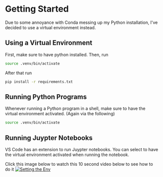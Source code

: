 # Getting Started

Due to some annoyance with Conda messing up my Python installation, I've decided to use a virtual environment instead. 

## Using a Virtual Environment
First, make sure to have python installed.
Then, run
```bash
source .venv/bin/activate
```

After that run
```bash
pip install -r requirements.txt
```

## Running Python Programs
Whenever running a Python program in a shell, make sure to have the virtual environment activated. (Again via the following)
```bash
source .venv/bin/activate
```

## Running Juypter Notebooks
VS Code has an extension to run Juypter notebooks. You can select to have the virtual environment activated when running the notebook.

Click this image below to watch this 10 second video below to see how to do it
[![Setting the Env](https://img.youtube.com/vi/r6Hfq_zmrK8/0.jpg)](https://youtu.be/r6Hfq_zmrK8)
